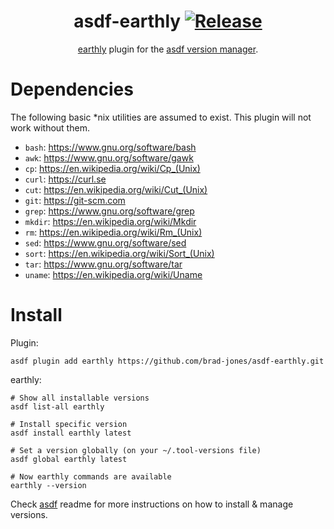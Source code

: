 <div align="center">

# asdf-earthly [![Release](https://github.com/brad-jones/asdf-earthly/actions/workflows/release.yml/badge.svg)](https://github.com/brad-jones/asdf-earthly/actions/workflows/release.yml)

[earthly](https://earthly.dev/) plugin for the
[asdf version manager](https://asdf-vm.com).

</div>

# Dependencies

The following basic *nix utilities are assumed to exist.
This plugin will not work without them.

- `bash`: <https://www.gnu.org/software/bash>
- `awk`: <https://www.gnu.org/software/gawk>
- `cp`: <https://en.wikipedia.org/wiki/Cp_(Unix)>
- `curl`: <https://curl.se>
- `cut`: <https://en.wikipedia.org/wiki/Cut_(Unix)>
- `git`: <https://git-scm.com>
- `grep`: <https://www.gnu.org/software/grep>
- `mkdir`: <https://en.wikipedia.org/wiki/Mkdir>
- `rm`: <https://en.wikipedia.org/wiki/Rm_(Unix)>
- `sed`: <https://www.gnu.org/software/sed>
- `sort`: <https://en.wikipedia.org/wiki/Sort_(Unix)>
- `tar`: <https://www.gnu.org/software/tar>
- `uname`: <https://en.wikipedia.org/wiki/Uname>

# Install

Plugin:

```shell
asdf plugin add earthly https://github.com/brad-jones/asdf-earthly.git
```

earthly:

```shell
# Show all installable versions
asdf list-all earthly

# Install specific version
asdf install earthly latest

# Set a version globally (on your ~/.tool-versions file)
asdf global earthly latest

# Now earthly commands are available
earthly --version
```

Check [asdf](https://github.com/asdf-vm/asdf) readme for more instructions on
how to install & manage versions.
